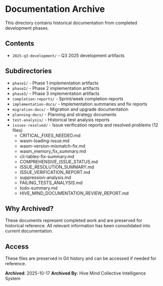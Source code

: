 # Documentation Archive

This directory contains historical documentation from completed development phases.

## Contents
- `2025-q3-development/` - Q3 2025 development artifacts

## Subdirectories
- `phase1/` - Phase 1 implementation artifacts
- `phase2/` - Phase 2 implementation artifacts
- `phase3/` - Phase 3 implementation artifacts
- `completion-reports/` - Sprint/week completion reports
- `implementation-docs/` - Implementation summaries and fix reports
- `migration-docs/` - Migration and upgrade documentation
- `planning-docs/` - Planning and strategy documents
- `test-analysis/` - Historical test analysis reports
- `issues-resolved/` - Issue verification reports and resolved problems (12 files)
  - CRITICAL_FIXES_NEEDED.md
  - wasm-loading-issue.md
  - wasm-version-mismatch-fix.md
  - wasm_memory_fix_summary.md
  - cli-tables-fix-summary.md
  - COMPREHENSIVE_ISSUE_STATUS.md
  - ISSUE_RESOLUTION_SUMMARY.md
  - ISSUE_VERIFICATION_REPORT.md
  - suppression-analysis.md
  - FAILING_TESTS_ANALYSIS.md
  - todo-summary.md
  - HIVE_MIND_DOCUMENTATION_REVIEW_REPORT.md

## Why Archived?
These documents represent completed work and are preserved for historical reference.
All relevant information has been consolidated into current documentation.

## Access
These files are preserved in Git history and can be accessed if needed for reference.

**Archived**: 2025-10-17
**Archived By**: Hive Mind Collective Intelligence System
